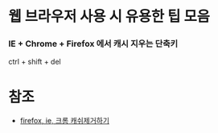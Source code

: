 # 웹 브라우저 사용 시 유용한 팁 모음

### IE + Chrome + Firefox 에서 캐시 지우는 단축키

ctrl + shift + del

# 참조

* [firefox, ie, 크롬 캐쉬제거하기](http://m.blog.naver.com/stylehosting/220341872854)

